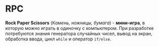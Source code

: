 # RPC
**Rock Paper Scissors** (_Камень, ножницы, бумага_) - **мини-игра**, в которую можно играть в одиночку с компьютером. При 
разработке потребуются знания генератора случайных чисел, вывод на экран, обработка ввода, цикл `while` и оператор 
`if/else`.
